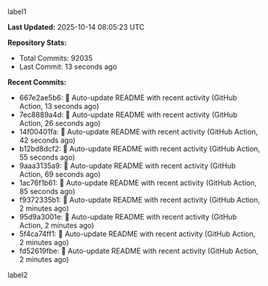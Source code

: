 
label1 
<!-- ACTIVITY_START -->
**Last Updated:** 2025-10-14 08:05:23 UTC

**Repository Stats:**
- Total Commits: 92035
- Last Commit: 13 seconds ago

**Recent Commits:**
- 667e2ae5b6: 🤖 Auto-update README with recent activity (GitHub Action, 13 seconds ago)
- 7ec8889a4d: 🤖 Auto-update README with recent activity (GitHub Action, 26 seconds ago)
- 14f00401fa: 🤖 Auto-update README with recent activity (GitHub Action, 42 seconds ago)
- b12bd8dcf2: 🤖 Auto-update README with recent activity (GitHub Action, 55 seconds ago)
- 9aaa3135a9: 🤖 Auto-update README with recent activity (GitHub Action, 69 seconds ago)
- 1ac76f1b61: 🤖 Auto-update README with recent activity (GitHub Action, 85 seconds ago)
- f9372335b1: 🤖 Auto-update README with recent activity (GitHub Action, 2 minutes ago)
- 95d9a3001e: 🤖 Auto-update README with recent activity (GitHub Action, 2 minutes ago)
- 5f4ca74ff1: 🤖 Auto-update README with recent activity (GitHub Action, 2 minutes ago)
- fd52619fbe: 🤖 Auto-update README with recent activity (GitHub Action, 2 minutes ago)
<!-- ACTIVITY_END -->

label2
